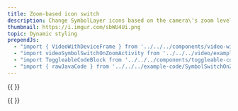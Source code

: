 ```yaml
---
title: Zoom-based icon switch
description: Change SymbolLayer icons based on the camera\'s zoom level.
thumbnail: https://i.imgur.com/sbWU4Ui.png
topic: Dynamic styling
prependJs:
  - "import { VideoWithDeviceFrame } from '../../../components/video-with-device-frame'"
  - "import videoSymbolSwitchOnZoomActivity from '../../../video/example-symbol-switch-on-zoom-activity.mp4'"
  - "import ToggleableCodeBlock from '../../../components/toggleable-code-block'"
  - "import { rawJavaCode } from '../../../example-code/SymbolSwitchOnZoomActivity.js'"
---
```


{{
  <VideoWithDeviceFrame 
    videoFile={videoSymbolSwitchOnZoomActivity}
    rotation="horizontal"
    device="pixel-2"
  />
}}

<!-- Any notes about this example would go here.  -->

{{
  <ToggleableCodeBlock 
    java={rawJavaCode}
  />
}}
